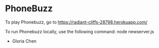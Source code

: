 # PhoneBuzz

To play Phonebuzz, go to https://radiant-cliffs-28798.herokuapp.com/  

To run Phonebuzz locally, use the following command: node newserver.js 


- Gloria Chen 
